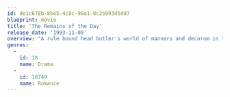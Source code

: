 ```yaml
---
id: de1c678b-8be5-4c8c-99a1-8c2b99345d87
blueprint: movie
title: 'The Remains of the Day'
release_date: '1993-11-05'
overview: "A rule bound head butler's world of manners and decorum in the household he maintains is tested by the arrival of a housekeeper who falls in love with him in post-WWI Britain. The possibility of romance and his master's cultivation of ties with the Nazi cause challenge his carefully maintained veneer of servitude."
genres:
  -
    id: 18
    name: Drama
  -
    id: 10749
    name: Romance
---
```

